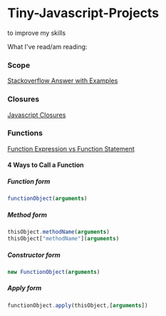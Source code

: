 # Tiny-Javascript-Projects
to improve my skills

What I've read/am reading:

### Scope
[Stackoverflow Answer with Examples](https://stackoverflow.com/a/500459)


### Closures
[Javascript Closures](http://www.jibbering.com/faq/notes/closures/)

### Functions

[Function Expression vs Function Statement](https://stackoverflow.com/questions/336859/var-functionname-function-vs-function-functionname)

#### 4 Ways to Call a Function

##### Function form
```javascript
functionObject(arguments)
```

##### Method form
```javascript
thisObject.methodName(arguments)
thisObject["methodName"](arguments)
```

##### Constructor form
```javascript
new FunctionObject(arguments)
```

##### Apply form
```javascript
functionObject.apply(thisObject,[arguments])
```
